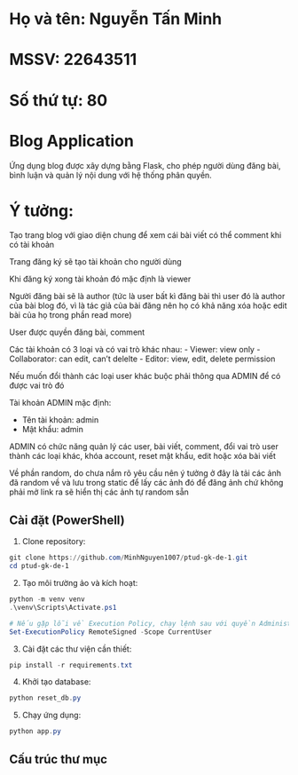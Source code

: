# Họ và tên: Nguyễn Tấn Minh
# MSSV: 22643511
# Số thứ tự: 80


# Blog Application

Ứng dụng blog được xây dựng bằng Flask, cho phép người dùng đăng bài, bình luận và quản lý nội dung với hệ thống phân quyền.

# Ý tưởng:

Tạo trang blog với giao diện chung để xem cái bài viết có thể comment khi có tài khoản

Trang đăng ký sẽ tạo tài khoản cho người dùng

Khi đăng ký xong tài khoản đó mặc định là viewer

Người đăng bài sẽ là author (tức là user bất kì đăng bài thì user đó là author của bài blog đó, vì là tác giả của bài đăng nên họ có khả năng xóa hoặc edit bài của họ trong phần read more)

User được quyền đăng bài, comment

Các tài khoản có 3 loại và có vai trò khác nhau: 
    - Viewer: view only 
    - Collaborator: can edit, can’t delelte 
    - Editor: view, edit, delete permission 

Nếu muốn đổi thành các loại user khác buộc phải thông qua ADMIN để có được vai trò đó

Tài khoản ADMIN mặc định:
- Tên tài khoản: admin
- Mật khẩu: admin

ADMIN có chức năng quản lý các user, bài viết, comment, đổi vai trò user thành các loại khác, khóa account, reset mật khẩu, edit hoặc xóa bài viết

Về phần random, do chưa nắm rõ yêu cầu nên ý tưởng ở đây là tải các ảnh đã random về và lưu trong static để lấy các ảnh đó để đăng ảnh chứ không phải mở link ra sẽ hiển thị các ảnh tự random sẵn

## Cài đặt (PowerShell)

1. Clone repository:
```powershell
git clone https://github.com/MinhNguyen1007/ptud-gk-de-1.git
cd ptud-gk-de-1
```

2. Tạo môi trường ảo và kích hoạt:
```powershell
python -m venv venv
.\venv\Scripts\Activate.ps1

# Nếu gặp lỗi về Execution Policy, chạy lệnh sau với quyền Administrator:
Set-ExecutionPolicy RemoteSigned -Scope CurrentUser
```

3. Cài đặt các thư viện cần thiết:
```powershell
pip install -r requirements.txt
```

4. Khởi tạo database:
```powershell
python reset_db.py
```

5. Chạy ứng dụng:
```powershell
python app.py
```

## Cấu trúc thư mục

